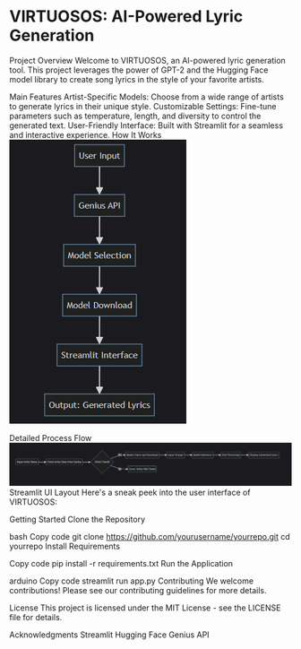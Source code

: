 # VIRTUOSOS: AI-Powered Lyric Generation

Project Overview
Welcome to VIRTUOSOS, an AI-powered lyric generation tool. This project leverages the power of GPT-2 and the Hugging Face model library to create song lyrics in the style of your favorite artists.

Main Features
Artist-Specific Models: Choose from a wide range of artists to generate lyrics in their unique style.
Customizable Settings: Fine-tune parameters such as temperature, length, and diversity to control the generated text.
User-Friendly Interface: Built with Streamlit for a seamless and interactive experience.
How It Works
![](images/pic1.png?raw=true)

Detailed Process Flow
![](images/pic2.png?raw=true)
Streamlit UI Layout
Here's a sneak peek into the user interface of VIRTUOSOS:


Getting Started
Clone the Repository

bash
Copy code
git clone https://github.com/yourusername/yourrepo.git
cd yourrepo
Install Requirements

Copy code
pip install -r requirements.txt
Run the Application

arduino
Copy code
streamlit run app.py
Contributing
We welcome contributions! Please see our contributing guidelines for more details.

License
This project is licensed under the MIT License - see the LICENSE file for details.

Acknowledgments
Streamlit
Hugging Face
Genius API
